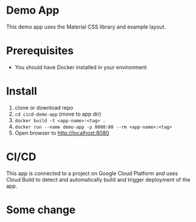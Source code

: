 # Demo App
This demo app uses the Material CSS library and example layout.

# Prerequisites
- You should have Docker installed in your environment

# Install
1. clone or download repo
2. `cd cicd-demo-app` (move to app dir)
3. `docker build -t <app-name>:<tag> .`
4. `docker run --name demo-app -p 8080:80 --rm <app-name>:<tag>`
5. Open browser to [http://localhost:8080](http://localhost:8080)

# CI/CD
This app is connected to a project on Google Cloud Platform and uses Cloud Build to 
detect and automatically build and trigger deployment of the app.

# Some change